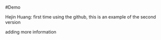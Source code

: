 #Demo

Hejin Huang: first time using the github, this is an example of the second version

adding more information

